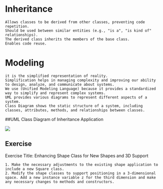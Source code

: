 # Inheritance
    Allows classes to be derived from other classes, preventing code repetition.
    Should be used between similar entities (e.g., "is a", "is kind of" relationships).
    The derived class inherits the members of the base class.
    Enables code reuse.

# Modeling
    it is the simplified representation of reality. 
    Simplification helps in managing complexity and improving our ability to design, analyze, and communicate about systems.
    We use (Unified Modeling Language) because it provides a standardized way to simplify and represent complex systems.
    UML provides various diagrams to represent different aspects of a system.
    Class Diagram shows the static structure of a system, including classes, attributes, methods, and relationships between classes.

##UML Class Diagram of Inheritance Application

![](https://github.com/celalceken/x.png)

## Exercise
Exercise Title: Enhancing Shape Class for New Shapes and 3D Support

    1. Make the necessary adjustments to the existing shape application to include a new Square class.
    2. Modify the shape classes to support positioning in a 3-dimensional space. Add a new instance variable z for the third dimension and make any necessary changes to methods and constructors.
  